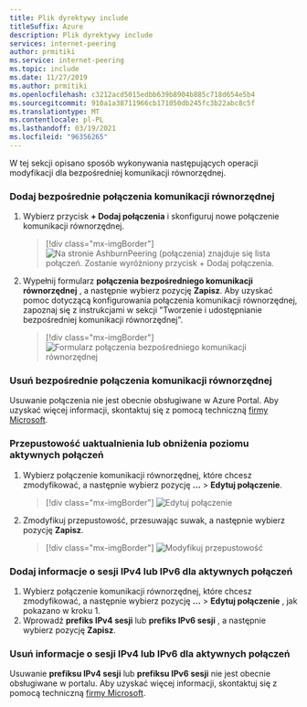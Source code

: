 ```yaml
---
title: Plik dyrektywy include
titleSuffix: Azure
description: Plik dyrektywy include
services: internet-peering
author: prmitiki
ms.service: internet-peering
ms.topic: include
ms.date: 11/27/2019
ms.author: prmitiki
ms.openlocfilehash: c3212acd5015edbb639b8904b885c718d654e5b4
ms.sourcegitcommit: 910a1a38711966cb171050db245fc3b22abc8c5f
ms.translationtype: MT
ms.contentlocale: pl-PL
ms.lasthandoff: 03/19/2021
ms.locfileid: "96356265"
---
```

W tej sekcji opisano sposób wykonywania następujących operacji modyfikacji dla bezpośredniej komunikacji równorzędnej.

### <a name="add-direct-peering-connections"></a>Dodaj bezpośrednie połączenia komunikacji równorzędnej
1. Wybierz przycisk **+ Dodaj połączenia** i skonfiguruj nowe połączenie komunikacji równorzędnej.
    > [!div class="mx-imgBorder"]
    > ![Na stronie AshburnPeering (połączenia) znajduje się lista połączeń. Zostanie wyróżniony przycisk + Dodaj połączenia.](../media/setup-direct-modify-addconnection.png)

1. Wypełnij formularz **połączenia bezpośredniego komunikacji równorzędnej** , a następnie wybierz pozycję **Zapisz**. Aby uzyskać pomoc dotyczącą konfigurowania połączenia komunikacji równorzędnej, zapoznaj się z instrukcjami w sekcji "Tworzenie i udostępnianie bezpośredniej komunikacji równorzędnej".
    > [!div class="mx-imgBorder"]
    > ![Formularz połączenia bezpośredniego komunikacji równorzędnej](../media/setup-direct-modify-savenewconnection.png)

### <a name="remove-direct-peering-connections"></a>Usuń bezpośrednie połączenia komunikacji równorzędnej

Usuwanie połączenia nie jest obecnie obsługiwane w Azure Portal. Aby uzyskać więcej informacji, skontaktuj się z pomocą techniczną [firmy Microsoft](mailto:peeringexperience@microsoft.com).

### <a name="upgrade-or-downgrade-bandwidth-on-active-connections"></a>Przepustowość uaktualnienia lub obniżenia poziomu aktywnych połączeń
1. Wybierz połączenie komunikacji równorzędnej, które chcesz zmodyfikować, a następnie wybierz pozycję **...**  >  **Edytuj połączenie**.
    > [!div class="mx-imgBorder"]
    > ![Edytuj połączenie](../media/setup-direct-modify-editconnection.png)

1. Zmodyfikuj przepustowość, przesuwając suwak, a następnie wybierz pozycję **Zapisz**.
    > [!div class="mx-imgBorder"]
    > ![Modyfikuj przepustowość](../media/setup-direct-modify-editconnectionsettings.png)

### <a name="add-ipv4-or-ipv6-session-information-on-active-connections"></a>Dodaj informacje o sesji IPv4 lub IPv6 dla aktywnych połączeń
1. Wybierz połączenie komunikacji równorzędnej, które chcesz zmodyfikować, a następnie wybierz pozycję **...**  >  **Edytuj połączenie** , jak pokazano w kroku 1.
1. Wprowadź **prefiks IPv4 sesji** lub **prefiks IPv6 sesji** , a następnie wybierz pozycję **Zapisz**.

### <a name="remove-ipv4-or-ipv6-session-information-on-active-connections"></a>Usuń informacje o sesji IPv4 lub IPv6 dla aktywnych połączeń
Usuwanie **prefiksu IPv4 sesji** lub **prefiksu IPv6 sesji** nie jest obecnie obsługiwane w portalu. Aby uzyskać więcej informacji, skontaktuj się z pomocą techniczną [firmy Microsoft](mailto:peeringexperience@microsoft.com).
